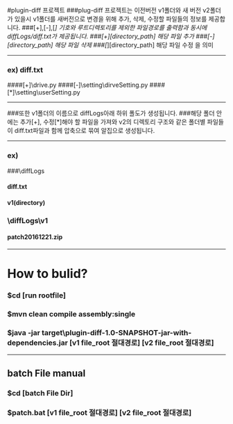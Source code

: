 #plugin-diff 프로젝트
###plug-diff 프로젝트는 이전버전 v1폴더와 새 버전 v2폴더가 있을시 v1폴더를 새버전으로 변경을 위해 추가, 삭제, 수정할 파일들의 정보를 제공합니다. 
###[+],[-],[*] 기호와 루트디렉토리를 제외한 파일경로를 출력함과 동시에 diffLogs/diff.txt가 제공됩니다. 
###[+][directory_path] 해당 파일 추가
###[-][directory_path] 해당 파일 삭제
###[*][directory_path] 해당 파일 수정 을 의미

-----------------------------------------------------------------------------------------------------------
### ex) diff.txt
####[+]\drive.py
####[-]\setting\dirveSetting.py
####[*]\setting\userSetting.py

-------------------------------------------------------------------------------------------------------------

###또한  v1폴더의 이름으로 diffLogs아래 하위 폴도가 생성됩니다.
###해당 폴더 안에는 추가[+], 수정[*]해야 할 파일을 가져와 v2의 디렉토리 구조와 같은 폴더별 파일들이 diff.txt파일과 함께 압축으로 묶여 알집으로 생성됩니다.

-----------------------------------------------------------------------------------------------------------
### ex) 
###\diffLogs
#### diff.txt
#### v1(directory)

### \diffLogs\v1
#### patch20161221.zip

-------------------------------------------------------------------------------------------------------------

# How to bulid? 

### $cd [run rootfile] 
### $mvn clean compile assembly:single 
### $java -jar target\plugin-diff-1.0-SNAPSHOT-jar-with-dependencies.jar [v1 file_root 절대경로] [v2 file_root 절대경로]
-----------------------------------------------------------------------------------------------------------------------
## batch File manual
### $cd [batch File Dir]
### $patch.bat [v1 file_root 절대경로] [v2 file_root 절대경로]

